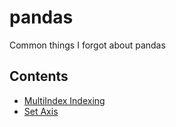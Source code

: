 # pandas
Common things I forgot about pandas

## Contents
- [MultiIndex Indexing](multi_indexing.ipynb)
- [Set Axis](set_axis.ipynb)
